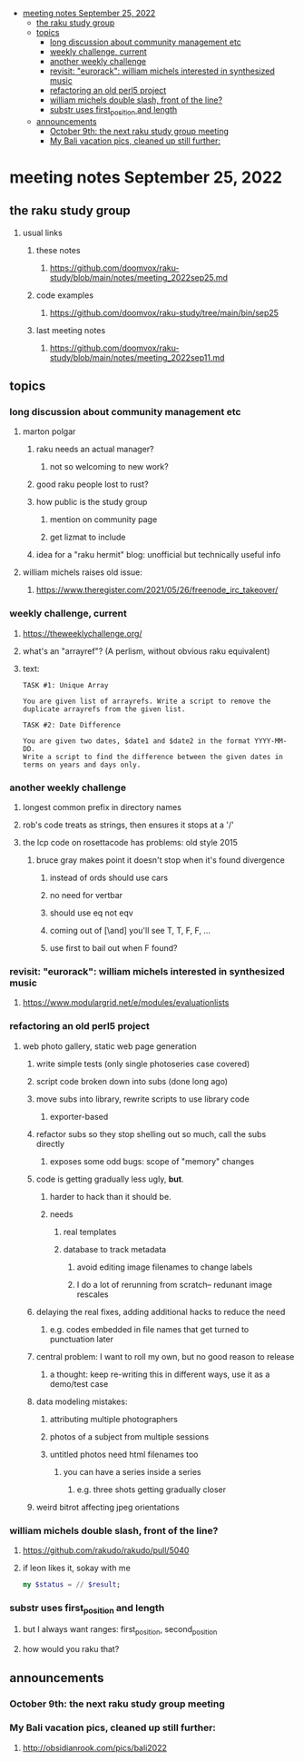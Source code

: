 - [meeting notes September 25, 2022](#orgf6f7d71)
  - [the raku study group](#orgad3a402)
  - [topics](#org75318db)
    - [long discussion about community management etc](#org039e636)
    - [weekly challenge, current](#org0efe53f)
    - [another weekly challenge](#orgeedd7e8)
    - [revisit: "eurorack": william michels interested in synthesized music](#org492cfe9)
    - [refactoring an old perl5 project](#orgc128595)
    - [william michels  double slash, front of the line?](#org91d7d11)
    - [substr uses first<sub>position</sub> and length](#org4618661)
  - [announcements](#orgbefd3c0)
    - [October 9th: the next raku study group meeting](#org5fa890d)
    - [My Bali vacation pics, cleaned up still further:](#orgacc3f3f)


<a id="orgf6f7d71"></a>

# meeting notes September 25, 2022


<a id="orgad3a402"></a>

## the raku study group

1.  usual links

    1.  these notes
    
        1.  <https://github.com/doomvox/raku-study/blob/main/notes/meeting_2022sep25.md>
    
    2.  code examples
    
        1.  <https://github.com/doomvox/raku-study/tree/main/bin/sep25>
    
    3.  last meeting notes
    
        1.  <https://github.com/doomvox/raku-study/blob/main/notes/meeting_2022sep11.md>


<a id="org75318db"></a>

## topics


<a id="org039e636"></a>

### long discussion about community management etc

1.  marton polgar

    1.  raku needs an actual manager?
    
        1.  not so welcoming to new work?
    
    2.  good raku people lost to rust?
    
    3.  how public is the study group
    
        1.  mention on community page
        
        2.  get lizmat to include
    
    4.  idea for a "raku hermit" blog: unofficial but technically useful info

2.  william michels raises old issue:

    1.  <https://www.theregister.com/2021/05/26/freenode_irc_takeover/>


<a id="org0efe53f"></a>

### weekly challenge, current

1.  <https://theweeklychallenge.org/>

2.  what's an "arrayref"? (A perlism, without obvious raku equivalent)

3.  text:

    ```text
    TASK #1: Unique Array
    
    You are given list of arrayrefs. Write a script to remove the duplicate arrayrefs from the given list.
    
    TASK #2: Date Difference
    
    You are given two dates, $date1 and $date2 in the format YYYY-MM-DD. 
    Write a script to find the difference between the given dates in terms on years and days only.
    ```


<a id="orgeedd7e8"></a>

### another weekly challenge

1.  longest common prefix in directory names

2.  rob's code treats as strings, then ensures it stops at a '/'

3.  the lcp code on rosettacode has problems: old style 2015

    1.  bruce gray makes point it doesn't stop when it's found divergence
    
        1.  instead of ords should use cars
        
        2.  no need for vertbar
        
        3.  should use eq not eqv
        
        4.  coming out of [\and] you'll see T, T, F, F, &#x2026;
        
        5.  use first to bail out when F found?


<a id="org492cfe9"></a>

### revisit: "eurorack": william michels interested in synthesized music

1.  <https://www.modulargrid.net/e/modules/evaluationlists>


<a id="orgc128595"></a>

### refactoring an old perl5 project

1.  web photo gallery, static web page generation

    1.  write simple tests (only single photoseries case covered)
    
    2.  script code broken down into subs (done long ago)
    
    3.  move subs into library, rewrite scripts to use library code
    
        1.  exporter-based
    
    4.  refactor subs so they stop shelling out so much, call the subs directly
    
        1.  exposes some odd bugs: scope of "memory" changes
    
    5.  code is getting gradually less ugly, **but**.
    
        1.  harder to hack than it should be.
        
        2.  needs
        
            1.  real templates
            
            2.  database to track metadata
            
                1.  avoid editing image filenames to change labels
                
                2.  I do a lot of rerunning from scratch&#x2013; redunant image rescales
    
    6.  delaying the real fixes, adding additional hacks to reduce the need
    
        1.  e.g. codes embedded in file names that get turned to punctuation later
    
    7.  central problem: I want to roll my own, but no good reason to release
    
        1.  a thought: keep re-writing this in different ways, use it as a demo/test case
    
    8.  data modeling mistakes:
    
        1.  attributing multiple photographers
        
        2.  photos of a subject from multiple sessions
        
        3.  untitled photos need html filenames too
        
            1.  you can have a series inside a series
            
                1.  e.g. three shots getting gradually closer
    
    9.  weird bitrot affecting jpeg orientations


<a id="org91d7d11"></a>

### william michels  double slash, front of the line?

1.  <https://github.com/rakudo/rakudo/pull/5040>

2.  if leon likes it, sokay with me

    ```raku
    my $status = // $result;
    ```


<a id="org4618661"></a>

### substr uses first<sub>position</sub> and length

1.  but I always want ranges: first<sub>position</sub>, second<sub>position</sub>

2.  how would you raku that?


<a id="orgbefd3c0"></a>

## announcements


<a id="org5fa890d"></a>

### October 9th: the next raku study group meeting


<a id="orgacc3f3f"></a>

### My Bali vacation pics, cleaned up still further:

1.  <http://obsidianrook.com/pics/bali2022>
